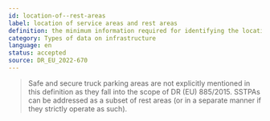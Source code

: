 ```yaml
---
id: location-of--rest-areas
label: location of service areas and rest areas
definition: the minimum information required for identifying the location of places (typically along motorways) where drivers/motorists can stop, rest, and get access to available service facilities and amenities.
category: Types of data on infrastructure
language: en
status: accepted
source: DR_EU_2022-670
---
```


>Safe and secure truck parking areas are not explicitly mentioned in this definition as they fall into the scope of DR (EU) 885/2015. SSTPAs can be addressed as a subset of rest areas (or in a separate manner if they strictly operate as such).

